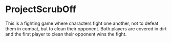 # ProjectScrubOff
 
This is a fighting game where characters fight one another, not to defeat them in combat, but to clean their opponent. Both players are covered in dirt and the first player to clean their opponent wins the fight.

